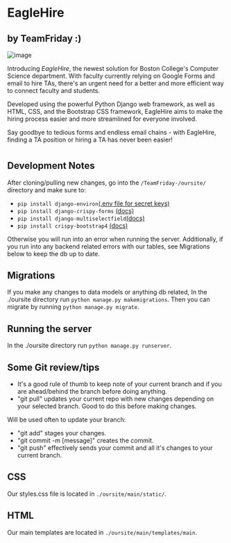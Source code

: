 # EagleHire 
## by TeamFriday :)

![image]([https://github.com/CSCI3356Spring2023/TeamFriday-/assets/87817813/4558bd7f-f413-4870-91c5-f6d44d4e8e74](https://images.squarespace-cdn.com/content/v1/5b02fe5ca9e028b65539cd7e/1531428740339-XJ3NOQLSMM8YGX3PX95O/02+Boston+College.jpg?format=2500w))

Introducing *EagleHire*, the newest solution for Boston College's Computer Science department. With faculty currently relying on Google Forms and email to hire TAs, there's an urgent need for a better and more efficient way to connect faculty and students. 

Developed using the powerful Python Django web framework, as well as HTML, CSS, and the Bootstrap CSS framework, EagleHire aims to make the hiring process easier and more streamlined for everyone involved. 

Say goodbye to tedious forms and endless email chains - with EagleHire, finding a TA position or hiring a TA has never been easier!
#

## Development Notes

After cloning/pulling new changes, go into the `/TeamFriday-/oursite/` directory and make sure to: 

- ```pip install django-environ```[(.env file for secret keys)](https://alicecampkin.medium.com/how-to-set-up-environment-variables-in-django-f3c4db78c55f)
- ```pip install django-crispy-forms``` [(docs)](https://django-crispy-forms.readthedocs.io/en/latest/install.html)
- ```pip install django-multiselectfield```[(docs)](https://pypi.org/project/django-multiselectfield/) 
- ```pip install crispy-bootstrap4``` [(docs)](https://getbootstrap.com/docs/4.0/getting-started/introduction/) 

Otherwise you will run into an error when running the server. 
Additionally, if you run into any backend related errors with our tables, see Migrations below to keep the db up to date.

## Migrations

If you make any changes to data models or anything db related, In the ./oursite directory run ```python manage.py makemigrations```.
Then you can migrate by running ```python manage.py migrate```.

## Running the server

In the ./oursite directory run ```python manage.py runserver```.

## Some Git review/tips

- It's a good rule of thumb to keep note of your current branch and if you are ahead/behind the branch before doing anything.
- "git pull" updates your current repo with new changes depending on your selected branch. Good to do this before making changes.

Will be used often to update your branch:
- "git add" stages your changes.
- "git commit -m [message]" creates the commit.
- "git push" effectively sends your commit and all it's changes to your current branch.

## CSS

Our styles.css file is located in `./oursite/main/static/`.

## HTML

Our main templates are located in `./oursite/main/templates/main`.
